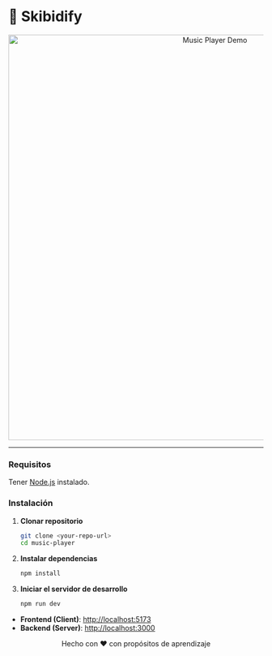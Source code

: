 # 🎵 Skibidify

<div align="center">
  <img src="https://i.imgur.com/1jaHi07.gif" alt="Music Player Demo" width="800">
</div>

---

### Requisitos

Tener [Node.js](https://nodejs.org/) instalado.

### Instalación

1. **Clonar repositorio**
   ```bash
   git clone <your-repo-url>
   cd music-player
   ```

2. **Instalar dependencias**
   ```bash
   npm install
   ```

3. **Iniciar el servidor de desarrollo**
   ```bash
   npm run dev
   ```

- **Frontend (Client)**: [http://localhost:5173](http://localhost:5173)
- **Backend (Server)**: [http://localhost:3000](http://localhost:3000)

<div align="center">
  <p>Hecho con ❤️ con propósitos de aprendizaje</p>
</div>